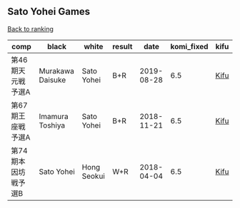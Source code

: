 ## Sato Yohei Games

[Back to ranking](../../index.md)




| **comp** | **black** | **white** | **result** | **date** | **komi_fixed** | **kifu** | 
| --- | --- | --- | --- | --- | --- | --- |
| 第46期天元戦予選A | Murakawa Daisuke | Sato Yohei | B+R | 2019-08-28 | 6.5 | [Kifu](https://kifudepot.net/kifucontents.php?id=Jp7kMP3vJyiCX1MzW42IhQ%3D%3D) | 
| 第67期王座戦予選A | Imamura Toshiya | Sato Yohei | B+R | 2018-11-21 | 6.5 | [Kifu](https://kifudepot.net/kifucontents.php?id=bucDORXPvf5b7I8XPRaU2A%3D%3D) | 
| 第74期本因坊戦予選B | Sato Yohei | Hong Seokui | W+R | 2018-04-04 | 6.5 | [Kifu](https://kifudepot.net/kifucontents.php?id=dWENwFuimTM3%2BkWU4iTgWg%3D%3D) |




